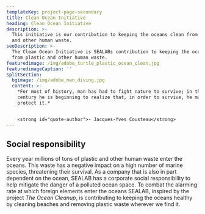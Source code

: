 ```yaml
---
templateKey: project-page-secondary
title: Clean Ocean Initiative
heading: Clean Ocean Initiative
description: >-
  This initiative is our contribution to keeping the oceans clean from plastic
  and other human waste.
seoDescription: >-
  The Clean Ocean Initiative is SEALABs contribution to keeping the oceans clean
  from plastic and other human waste.
featuredimage: /img/adobe_turtle_plastic_ocean_clean.jpg
featuredimageCaption: ''
splitSection:
  bgimage: /img/adobe_man_diving.jpg
  content: >-
    *For most of history, man has had to fight nature to survive; in this
    century he is beginning to realize that, in order to survive, he must
    protect it.* 


    <strong id="quote-author">- Jacques-Yves Cousteau</strong>
---
```


## Social responsibility

Every year millions of tons of plastic and other human waste enter the oceans. This waste has a negative impact on a high number of marine species, threatening their survival. As a company that is also in part dependent on the ocean, SEALAB has a corporate social responsibility to help mitigate the danger of a polluted ocean space. To combat the alarming rate at which foreign elements enter the oceans SEALAB, inspired by the project *The Ocean Cleanup*, is contributing to keeping the oceans healthy by cleaning beaches and removing plastic waste wherever we find it.
